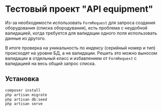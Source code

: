 # Тестовый проект "API equipment"

Из-за необходимости использовать `FormRequest` для запроса создания оборудования (списка обородувания), есть проблема с неудобной валидацией, когда требуется для валидации одного поля использовать данные из другого.

В итоге проверка на уникальность по индексу (серийный номер и тип) происходят на уровне БД, а не валидации. Решить это можно выносом валидации в отдельный класс и избавлением от `FormRequest` с валидацией на весь общий запрос списка.

## Установка
```bash
composer install
php artisan migrate
php artisan db:seed
php artisan serve
```
